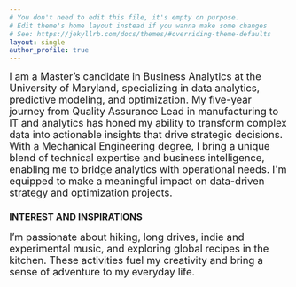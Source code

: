 ```yaml
---
# You don't need to edit this file, it's empty on purpose.
# Edit theme's home layout instead if you wanna make some changes
# See: https://jekyllrb.com/docs/themes/#overriding-theme-defaults
layout: single
author_profile: true
--- 
```

<span style="font-size:18px">
I am a Master’s candidate in Business Analytics at the University of Maryland, specializing in data analytics, predictive modeling, and optimization. My five-year journey from Quality Assurance Lead in manufacturing to IT and analytics has honed my ability to transform complex data into actionable insights that drive strategic decisions.
</span>
<span style="font-size:18px">
With a Mechanical Engineering degree, I bring a unique blend of technical expertise and business intelligence, enabling me to bridge analytics with operational needs. I'm equipped to make a meaningful impact on data-driven strategy and optimization projects.
</span>

### INTEREST AND INSPIRATIONS
<span style="font-size:18px">
I’m passionate about hiking, long drives, indie and experimental music, and exploring global recipes in the kitchen. These activities fuel my creativity and bring a sense of adventure to my everyday life.
</span>

